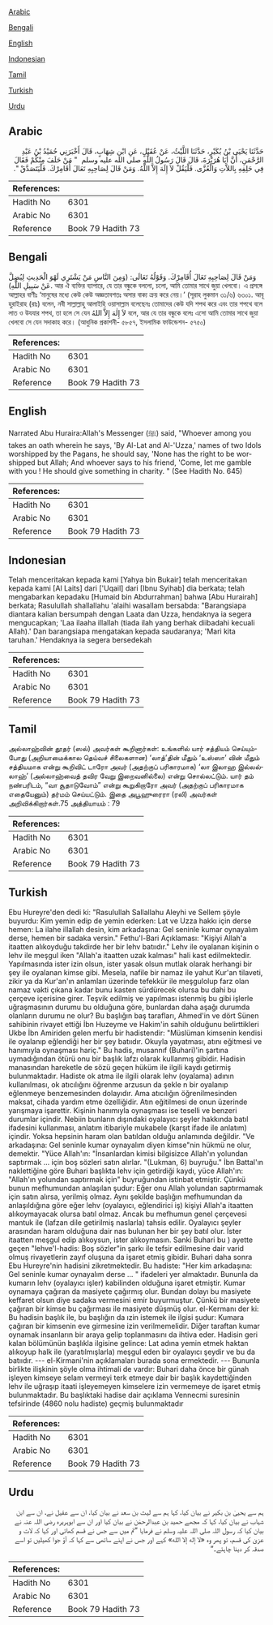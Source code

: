 [Arabic](#arabic)

[Bengali](#bengali)

[English](#english)

[Indonesian](#indonesian)

[Tamil](#tamil)

[Turkish](#turkish)

[Urdu](#urdu)

## Arabic


<div dir="rtl" lang="ar" style={{fontSize:'larger',backgroundColor:'#f8f9fa',padding:20}}>
حَدَّثَنَا يَحْيَى بْنُ بُكَيْرٍ، حَدَّثَنَا اللَّيْثُ، عَنْ عُقَيْلٍ، عَنِ ابْنِ شِهَابٍ، قَالَ أَخْبَرَنِي حُمَيْدُ بْنُ عَبْدِ الرَّحْمَنِ، أَنَّ أَبَا هُرَيْرَةَ، قَالَ قَالَ رَسُولُ اللَّهِ صلى الله عليه وسلم ‏ "‏ مَنْ حَلَفَ مِنْكُمْ فَقَالَ فِي حَلِفِهِ بِاللاَّتِ وَالْعُزَّى‏.‏ فَلْيَقُلْ لاَ إِلَهَ إِلاَّ اللَّهُ‏.‏ وَمَنْ قَالَ لِصَاحِبِهِ تَعَالَ أُقَامِرْكَ‏.‏ فَلْيَتَصَدَّقْ ‏"‏‏.‏
</div>
<div style={{backgroundColor:'#f8f9fa',padding:20, marginBottom: 10}}><table> <thead> <tr> <th>References:</th> <th></th> </tr> </thead> <tbody><tr><td>Hadith No</td><td>6301</td></tr><tr><td>Arabic No</td><td>6301</td></tr><tr><td>Reference</td><td>Book 79 Hadith 73</td></tr></tbody></table></div>

## Bengali


<div dir="ltr" lang="bn" style={{fontSize:'larger',backgroundColor:'#f8f9fa',padding:20}}>
وَمَنْ قَالَ لِصَاحِبِهِ تَعَالَ أُقَامِرْكَ. وَقَوْلُهُ تَعَالَى: (وَمِنَ النَّاسِ مَنْ يَشْتَرِي لَهْوَ الْحَدِيثِ لِيُضِلَّ عَنْ سَبِيلِ اللَّهِ). আর ঐ ব্যক্তির ব্যাপারে, যে তার বন্ধুকে বললো, চলো, আমি তোমার সাথে জুয়া খেলবো। এ প্রসঙ্গে আল্লাহর বাণীঃ ‘মানুষের মধ্যে কেউ কেউ অজ্ঞতাবশতঃ অসার বাক্য ক্রয় করে নেয়।’ (সূরাহ লুকমান ৩১/৬) ৬৩০১. আবূ হুরাইরাহ (রাঃ) বলেন, নবী সাল্লাল্লাহু আলাইহি ওয়াসাল্লাম বলেছেনঃ তোমাদের কেউ যদি শপথ করে এবং তার শপথে বলে লাত ও উযযার শপথ, তা হলে সে যেন لاَ إِلٰهَ إِلاَّ اللهُ বলে, আর যে তার বন্ধুকে বলেঃ এসো আমি তোমার সাথে জুয়া খেলবো সে যেন সদাকাহ করে। (আধুনিক প্রকাশনী- ৫৮৫৭, ইসলামিক ফাউন্ডেশন- ৫৭৫০)
</div>
<div style={{backgroundColor:'#f8f9fa',padding:20, marginBottom: 10}}><table> <thead> <tr> <th>References:</th> <th></th> </tr> </thead> <tbody><tr><td>Hadith No</td><td>6301</td></tr><tr><td>Arabic No</td><td>6301</td></tr><tr><td>Reference</td><td>Book 79 Hadith 73</td></tr></tbody></table></div>

## English


<div dir="ltr" lang="en" style={{fontSize:'larger',backgroundColor:'#f8f9fa',padding:20}}>
Narrated Abu Huraira:Allah's Messenger (ﷺ) said, "Whoever among you takes an oath wherein he says, 'By Al-Lat and Al-'Uzza,' names of two Idols worshipped by the Pagans, he should say, 'None has the right to be worshipped but Allah; And whoever says to his friend, 'Come, let me gamble with you ! He should give something in charity. " (See Hadith No. 645)
</div>
<div style={{backgroundColor:'#f8f9fa',padding:20, marginBottom: 10}}><table> <thead> <tr> <th>References:</th> <th></th> </tr> </thead> <tbody><tr><td>Hadith No</td><td>6301</td></tr><tr><td>Arabic No</td><td>6301</td></tr><tr><td>Reference</td><td>Book 79 Hadith 73</td></tr></tbody></table></div>

## Indonesian


<div dir="ltr" lang="id" style={{fontSize:'larger',backgroundColor:'#f8f9fa',padding:20}}>
Telah menceritakan kepada kami [Yahya bin Bukair] telah menceritakan kepada kami [Al Laits] dari ['Uqail] dari [Ibnu Syihab] dia berkata; telah mengabarkan kepadaku [Humaid bin Abdurrahman] bahwa [Abu Hurairah] berkata; Rasulullah shallallahu 'alaihi wasallam bersabda: "Barangsiapa diantara kalian bersumpah dengan Laata dan Uzza, hendaknya ia segera mengucapkan; 'Laa ilaaha illallah (tiada ilah yang berhak diibadahi kecuali Allah).' Dan barangsiapa mengatakan kepada saudaranya; 'Mari kita taruhan.' Hendaknya ia segera bersedekah
</div>
<div style={{backgroundColor:'#f8f9fa',padding:20, marginBottom: 10}}><table> <thead> <tr> <th>References:</th> <th></th> </tr> </thead> <tbody><tr><td>Hadith No</td><td>6301</td></tr><tr><td>Arabic No</td><td>6301</td></tr><tr><td>Reference</td><td>Book 79 Hadith 73</td></tr></tbody></table></div>

## Tamil


<div dir="ltr" lang="ta" style={{fontSize:'larger',backgroundColor:'#f8f9fa',padding:20}}>
அல்லாஹ்வின் தூதர் (ஸல்) அவர்கள் கூறினார்கள்: உங்களில் யார் சத்தியம் செய்யும்போது (அறியாமைக்கால தெய்வச் சிலைகளான) ‘லாத்’தின் மீதும் ‘உஸ்ஸா’ வின் மீதும் சத்தியமாக என்று கூறிவிட் டாரோ அவர் (அதற்குப் பரிகாரமாக) ‘லா இலாஹ இல்லல்லாஹ்’ (அல்லாஹ்வைத் தவிர வேறு இறைவனில்லை) என்று சொல்லட்டும். யார் தம் நண்பரிடம், “வா சூதாடுவோம்” என்று கூறுகிறாரோ அவர் (அதற்குப் பரிகாரமாக எதையேனும்) தர்மம் செய்யட்டும். இதை அபூஹுரைரா (ரலி) அவர்கள் அறிவிக்கிறார்கள்.75 அத்தியாயம் : 79
</div>
<div style={{backgroundColor:'#f8f9fa',padding:20, marginBottom: 10}}><table> <thead> <tr> <th>References:</th> <th></th> </tr> </thead> <tbody><tr><td>Hadith No</td><td>6301</td></tr><tr><td>Arabic No</td><td>6301</td></tr><tr><td>Reference</td><td>Book 79 Hadith 73</td></tr></tbody></table></div>

## Turkish


<div dir="ltr" lang="tr" style={{fontSize:'larger',backgroundColor:'#f8f9fa',padding:20}}>
Ebu Hureyre'den dedi ki: "Rasulullah Sallallahu Aleyhi ve Sellem şöyle buyurdu: Kim yemin edip de yemin ederken: Lat ve Uzza hakkı için derse hemen: La ilahe illallah desin, kim arkadaşına: Gel seninle kumar oynayalım derse, hemen bir sadaka versin." Fethu'l-Bari Açıklaması: "Kişiyi Allah'a itaatten alıkoyduğu takdirde her bir lehv batııdır." Lehv ile oyalanan kişinin o lehv ile meşgul iken "Allah'a itaatten uzak kalması" hali kast edilmektedir. Yapılmasında ister izin olsun, ister yasak olsun mutlak olarak herhangi bir şey ile oyalanan kimse gibi. Mesela, nafile bir namaz ile yahut Kur'an tilaveti, zikir ya da Kur'an'ın anlamları üzerinde tefekkür ile meşgulolup farz olan namaz vakti çıkana kadar bunu kasten sürdürecek olursa bu dahi bu çerçeve içerisine girer. Teşvik edilmiş ve yapılması istenmiş bu gibi işlerle uğraşmasının durumu bu olduğuna göre, bunlardan daha aşağı durumda olanların durumu ne olur? Bu başlığın baş tarafları, Ahmed'in ve dört Sünen sahibinin rivayet ettiği İbn Huzeyme ve Hakim'in sahih olduğunu belirttikleri Ukbe İbn Amiriden gelen merfu bir hadistendir: "Müslüman kimsenin kendisi ile oyalanıp eğlendiği her bir şey batııdır. Okuyla yayatması, atını eğitmesi ve hanımıyla oynaşması hariç." Bu hadis, musannıf (Buhari)'in şartına uymadığından ötürü onu bir başlık lafzı olarak kullanmış gibidir. Hadisin manasından hareketle de sözü geçen hüküm ile ilgili kaydı getirmiş bulunmaktadır. Hadiste ok atma ile ilgili olarak lehv (oyalama) adının kullanılması, ok atıcılığını öğrenme arzusun da şekle n bir oyalanıp eğlenmeye benzemesinden dolayıdır. Ama atıcılığın öğrenilmesinden maksat, cihada yardım etme özelliğidir. Atın eğitilmesi de onun üzerinde yarışmaya işarettir. Kişinin hanımıyla oynaşması ise teselli ve benzeri durumlar içindir. Nebiin bunların dışındaki oyalayıcı şeyler hakkında batıl ifadesini kullanması, anlatım itibariyle mukabele (karşıt ifade ile anlatım) içindir. Yoksa hepsinin haram olan batıldan olduğu anlamında değildir. "Ve arkadaşına: Gel seninle kumar oynayalım diyen kimse"nin hükmü ne olur, demektir. "Yüce Allah'ın: "İnsanlardan kimisi bilgisizce Allah'ın yolundan saptırmak ... için boş sözleri satın alırlar. "(Lukman, 6) buyruğu." İbn Battal'ın naklettiğine göre Buhari başlıkta lehv için getirdiği kaydı, yüce Allah'ın: "Allah'ın yolundan saptırmak için" buyruğundan istinbat etmiştir. Çünkü bunun mefhumundan anlaşılan şudur: Eğer onu Allah yolundan saptırmamak için satın alırsa, yerilmiş olmaz. Aynı şekilde başlığın mefhumundan da anlaşıldığına göre eğer lehv (oyalayıcı, eğlendirici iş) kişiyi Allah'a itaatten alıkoymayacak olursa batıl olmaz. Ancak bu mefhumun genel çerçevesi mantuk ile (lafzan dile getirilmiş naslarla) tahsis edilir. Oyalayıcı şeyler arasından haram olduğuna dair nas bulunan her bir şey batıl olur. İster itaatten meşgul edip alıkoysun, ister alıkoymasın. Sanki Buhari bu ) ayette geçen "lehve'l-hadis: Boş sözler"in şarkı ile tefsir edilmesine dair varid olmuş rivayetlerin zayıf oluşuna da işaret etmiş gibidir. Buhari daha sonra Ebu Hureyre'nin hadisini zikretmektedir. Bu hadiste: "Her kim arkadaşına: Gel seninle kumar oynayalım derse ... " ifadeleri yer almaktadır. Bununla da kumarın lehv (oyalayıcı işler) kabilinden olduğuna işaret etmiştir. Kumar oynamaya çağıran da masiyete çağırmış olur. Bundan dolayı bu masiyete keffaret olsun diye sadaka vermesini emir buyurmuştur. Çünkü bir masiyete çağıran bir kimse bu çağırması ile masiyete düşmüş olur. el-Kermanı der ki: Bu hadisin başlık ile, bu başlığın da ızin istemek ile ilgisi şudur: Kumara çağıran bir kimsenin eve girmesine izin verilmemelidir. Diğer taraftan kumar oynamak insanların bir araya gelip toplanmasını da ihtiva eder. Hadisin geri kalan bölümünün başlıkla ilgisine gelince: Lat adına yemin etmek haktan alıkoyup halk ile (yaratılmışlarla) meşgul eden bir oyalayıcı şeydir ve bu da batııdır. --- el-Kirmani'nin açıklamaları burada sona ermektedir. --- Bununla birlikte ilişkinin şöyle olma ihtimali de vardır: Buhari daha önce bir günah işleyen kimseye selam vermeyi terk etmeye dair bir başlık kaydettiğinden lehv ile uğraşıp itaati işleyemeyen kimselere izin vermemeye de işaret etmiş bulunmaktadır. Bu başlıktaki hadise dair açıklama Vennecmi suresinin tefsirinde (4860 nolu hadiste) geçmiş bulunmaktadır
</div>
<div style={{backgroundColor:'#f8f9fa',padding:20, marginBottom: 10}}><table> <thead> <tr> <th>References:</th> <th></th> </tr> </thead> <tbody><tr><td>Hadith No</td><td>6301</td></tr><tr><td>Arabic No</td><td>6301</td></tr><tr><td>Reference</td><td>Book 79 Hadith 73</td></tr></tbody></table></div>

## Urdu


<div dir="rtl" lang="ur" style={{fontSize:'larger',backgroundColor:'#f8f9fa',padding:20}}>
ہم سے یحییٰ بن بکیر نے بیان کیا، کہا ہم سے لیث بن سعد نے بیان کیا، ان سے عقیل نے، ان سے ابن شہاب نے بیان کیا، کہا کہ مجھے حمید بن عبدالرحمٰن نے بیان کیا اور ان سے ابوہریرہ رضی اللہ عنہ نے بیان کیا کہ رسول اللہ صلی اللہ علیہ وسلم نے فرمایا ”تم میں سے جس نے قسم کھائی اور کہا کہ لات و عزیٰ کی قسم، تو پھر وہ «لا إله إلا الله» کہے اور جس نے اپنے ساتھی سے کہا کہ آؤ جوا کھیلیں تو اسے صدقہ کر دینا چاہئے۔“
</div>
<div style={{backgroundColor:'#f8f9fa',padding:20, marginBottom: 10}}><table> <thead> <tr> <th>References:</th> <th></th> </tr> </thead> <tbody><tr><td>Hadith No</td><td>6301</td></tr><tr><td>Arabic No</td><td>6301</td></tr><tr><td>Reference</td><td>Book 79 Hadith 73</td></tr></tbody></table></div>